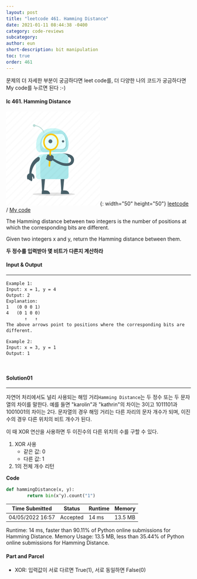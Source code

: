 ```yaml
---
layout: post
title: "leetcode 461. Hamming Distance"
date: 2021-01-11 08:44:38 -0400
category: code-reviews
subcategory: 
author: eun
short-description: bit manipulation
toc: true
order: 461
---
```


문제의 더 자세한 부분이 궁금하다면 leet code를, 더 다양한 나의 코드가 궁금하다면 My code를 누르면 된다 :-)

#### lc 461. Hamming Distance

![Image Alt 텍스트](/assets/link.png){: width="50" height="50"} <a href="https://leetcode.com/problems/hamming-distance/">leetcode</a>  /  <a href="http://127.0.0.1:8888/notebooks/Desktop/2022/%EC%BD%94%ED%85%8C%20%EC%8A%A4%ED%84%B0%EB%94%94/interviews/chap19_%EB%B9%84%ED%8A%B8%EC%A1%B0%EC%9E%91/chap19_71_%ED%95%B4%EB%B0%8D%EA%B1%B0%EB%A6%AC.ipynb" id="mycode1">  My code</a>

The Hamming distance between two integers is the number of positions at which the corresponding bits are different.

Given two integers x and y, return the Hamming distance between them.

 
**두 정수를 입력받아 몇 비트가 다른지 계산하라**

#### Input & Output
---
``` 
Example 1:
Input: x = 1, y = 4
Output: 2
Explanation:
1   (0 0 0 1)
4   (0 1 0 0)
       ↑   ↑
The above arrows point to positions where the corresponding bits are different.
```
``` 
Example 2:
Input: x = 3, y = 1
Output: 1
```

<br>

#### Solution01
---
자연어 처리에서도 널리 사용되는 해밍 거리`Hamming Distance`는 두 정수 또는 두 문자열의 차이를 말한다. 예를 들면 "karolin"과 "kathrin"의 차이는 3이고 1011101과 1001001의 차이는 2다. 문자열의 경우 해밍 거리는 다른 자리의 문자 개수가 되며, 이진수의 경우 다른 위치의 비트 개수가 된다. 

이 때 XOR 연산을 사용하면 두 이진수의 다른 위치의 수를 구할 수 있다.
1. XOR 사용
    - 같은 값: 0
    - 다른 값: 1
2. 1의 전체 개수 리턴


**Code**
```python
def hammingDistance(x, y):
        return bin(x^y).count("1")
```

Time Submitted | Status | Runtime | Memory
---|---|---|---|
04/05/2022 16:57|Accepted|14 ms|13.5 MB

Runtime: 14 ms, faster than 90.11% of Python online submissions for Hamming Distance. Memory Usage: 13.5 MB, less than 35.44% of Python online submissions for Hamming Distance.

#### Part and Parcel
- XOR: 입력값이 서로 다르면 True(1), 서로 동일하면 False(0)